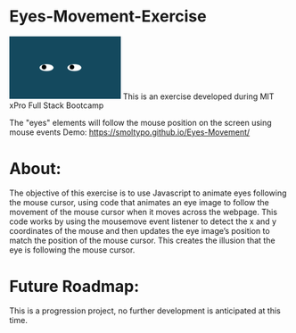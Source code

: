 # Eyes-Movement-Exercise

<img src="https://github.com/smolTypo/Eyes-Movement/blob/main/freakyEyes.png" width='200'/>
This is an exercise developed during MIT xPro Full Stack Bootcamp

The "eyes" elements will follow the mouse position on the screen using mouse events
Demo: https://smoltypo.github.io/Eyes-Movement/

# About:
The objective of this exercise is to use Javascript to animate eyes following the mouse cursor, using code that animates an eye image to follow the movement of the mouse cursor when it moves across the webpage. This code works by using the mousemove event listener to detect the x and y coordinates of the mouse and then updates the eye image’s position to match the position of the mouse cursor. This creates the illusion that the eye is following the mouse cursor.

# Future Roadmap:
This is a progression project, no further development is anticipated at this time.


